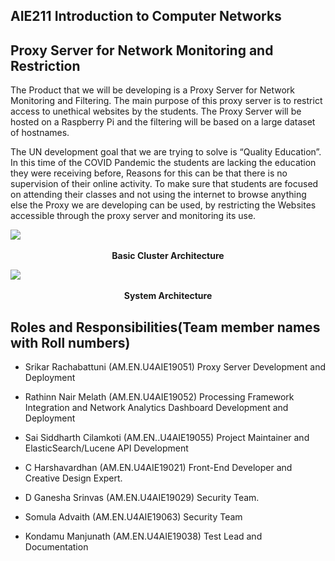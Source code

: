 ## AIE211 Introduction to Computer Networks

##  Proxy Server for Network Monitoring and Restriction

The Product that we will be developing is a Proxy Server for Network Monitoring and Filtering. The main purpose of this proxy server is to restrict access to unethical websites by the students. The Proxy Server will be hosted on a Raspberry Pi and the filtering will be based on a large dataset of hostnames. 

The UN development goal that we are trying to solve is “Quality Education”. In this time of the COVID Pandemic the students are lacking the education they were receiving before, Reasons for this can be that there is no supervision of their online activity. To make sure that students are focused on attending their classes and not using the internet to browse anything else the Proxy we are developing can be used, by restricting the Websites accessible through the proxy server and monitoring its use.

<p align="center">
<img style="display: block; margin: auto;"
src="https://user-images.githubusercontent.com/56340004/114593449-c09f3f00-9ca9-11eb-91d2-738823dcdc51.png"><br>
<b>Basic Cluster Architecture</b>
</p>

<p align="center">
<img style="display: block; margin: auto;"
src="https://user-images.githubusercontent.com/56340004/114595038-93ec2700-9cab-11eb-97f0-7e57ce85944b.png"><br>
<b>System Architecture</b>
</p>

## Roles and Responsibilities(Team member names with Roll numbers)

- Srikar Rachabattuni (AM.EN.U4AIE19051)
  Proxy Server Development and Deployment

- Rathinn Nair Melath (AM.EN.U4AIE19052)
  Processing Framework Integration and Network Analytics Dashboard Development and Deployment

- Sai Siddharth Cilamkoti (AM.EN..U4AIE19055)
  Project Maintainer and ElasticSearch/Lucene API Development

- C Harshavardhan (AM.EN.U4AIE19021)
  Front-End Developer and Creative Design Expert.

- D Ganesha Srinvas (AM.EN.U4AIE19029)
  Security Team.

- Somula Advaith (AM.EN.U4AIE19063)
  Security Team

- Kondamu Manjunath (AM.EN.U4AIE19038)
  Test Lead and Documentation

  


